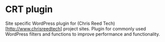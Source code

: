 # CRT plugin
Site specific WordPress plugin for (Chris Reed Tech)[http://www.chrisreedtech] project sites. Plugin for commonly used WordPress filters and functions to improve performance and functionality.
